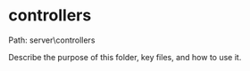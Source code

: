 # controllers

Path: server\controllers

Describe the purpose of this folder, key files, and how to use it.
